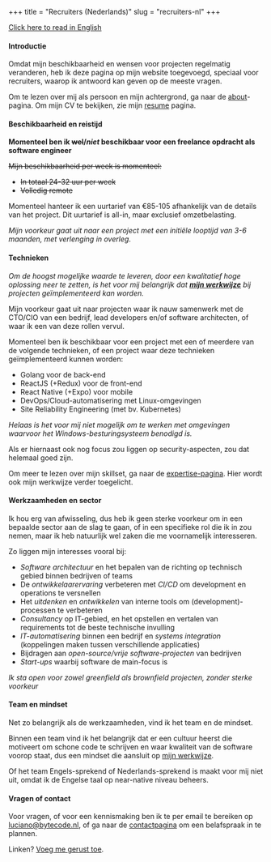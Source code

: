 +++
title = "Recruiters (Nederlands)"
slug = "recruiters-nl"
+++

[Click here to read in English](/recruiters)

#### Introductie

Omdat mijn beschikbaarheid en wensen voor projecten regelmatig veranderen, heb ik deze pagina op mijn website toegevoegd, speciaal voor recruiters, waarop ik antwoord kan geven op de meeste vragen.

Om te lezen over mij als persoon en mijn achtergrond, ga naar de [about](/about)-pagina. Om mijn CV te bekijken, zie mijn [resume](/resume) pagina.

#### Beschikbaarheid en reistijd

**Momenteel ben ik ~~wel~~/_niet_ beschikbaar voor een freelance opdracht als software engineer**

~~Mijn beschikbaarheid per week is momenteel:~~

* ~~In totaal 24-32 uur per week~~
* ~~Volledig remote~~

Momenteel hanteer ik een uurtarief van €85-105 afhankelijk van de details van het project. Dit uurtarief is all-in, maar exclusief omzetbelasting.

_Mijn voorkeur gaat uit naar een project met een initiële looptijd van 3-6 maanden, met verlenging in overleg_.

#### Technieken

*Om de hoogst mogelijke waarde te leveren, door een kwalitatief hoge oplossing neer te zetten, is het voor mij belangrijk dat [<b>mijn werkwijze</b>](/expertise#werkwijze) bij projecten geïmplementeerd kan worden.*

Mijn voorkeur gaat uit naar projecten waar ik nauw samenwerk met de CTO/CIO van een bedrijf, lead developers en/of software architecten, of waar ik een van deze rollen vervul.

Momenteel ben ik beschikbaar voor een project met een of meerdere van de volgende technieken, of een project waar deze technieken geïmplementeerd kunnen worden:

* Golang voor de back-end
* ReactJS (+Redux) voor de front-end
* React Native (+Expo) voor mobile
* DevOps/Cloud-automatisering met Linux-omgevingen
* Site Reliability Engineering (met bv. Kubernetes)

_Helaas is het voor mij niet mogelijk om te werken met omgevingen waarvoor het Windows-besturingsysteem benodigd is._

Als er hiernaast ook nog focus zou liggen op security-aspecten, zou dat helemaal goed zijn.

Om meer te lezen over mijn skillset, ga naar de [expertise-pagina](/expertise). Hier wordt ook mijn werkwijze verder toegelicht.

#### Werkzaamheden en sector

Ik hou erg van afwisseling, dus heb ik geen sterke voorkeur om in een bepaalde sector aan de slag te gaan, of in een specifieke rol die ik in zou nemen, maar ik heb natuurlijk wel zaken die me voornamelijk interesseren.

Zo liggen mijn interesses vooral bij:

* _Software architectuur_ en het bepalen van de richting op technisch gebied binnen bedrijven of teams
* De _ontwikkelaarervaring_ verbeteren met _CI/CD_ om development en operations te versnellen
* Het _uitdenken_ en _ontwikkelen_ van interne tools om (development)-processen te verbeteren
* _Consultancy_ op IT-gebied, en het opstellen en vertalen van requirements tot de beste technische invulling
* _IT-automatisering_ binnen een bedrijf en _systems integration_ (koppelingen maken tussen verschillende applicaties)
* Bijdragen aan _open-source/vrije software-projecten_ van bedrijven
* _Start-ups_ waarbij software de main-focus is

_Ik sta open voor zowel greenfield als brownfield projecten, zonder sterke voorkeur_

#### Team en mindset

Net zo belangrijk als de werkzaamheden, vind ik het team en de mindset.

Binnen een team vind ik het belangrijk dat er een cultuur heerst die motiveert om schone code te schrijven en waar kwaliteit van de software voorop staat, dus een mindset die aansluit op [mijn werkwijze](https://lucianonooijen.nl/expertise/#werkwijze).

Of het team Engels-sprekend of Nederlands-sprekend is maakt voor mij niet uit, omdat ik de Engelse taal op near-native niveau beheers.

#### Vragen of contact

Voor vragen, of voor een kennismaking ben ik te per email te bereiken op [luciano@bytecode.nl](mailto:luciano@bytecode.nl), of ga naar de [contactpagina](/contact) om een belafspraak in te plannen.

Linken? [Voeg me gerust toe](https://www.linkedin.com/in/lucianonooijen/).
